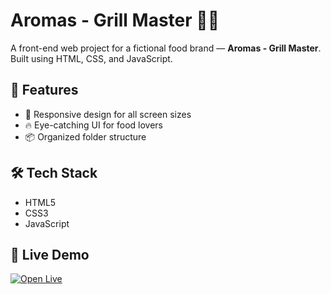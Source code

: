 # Aromas - Grill Master 🍔🔥

A front-end web project for a fictional food brand — **Aromas - Grill Master**. Built using HTML, CSS, and JavaScript.

## 🚀 Features

- 🍕 Responsive design for all screen sizes  
- 🔥 Eye-catching UI for food lovers  
- 📦 Organized folder structure

## 🛠 Tech Stack

- HTML5
- CSS3
- JavaScript


## 🚀 Live Demo

[![Open Live](https://img.shields.io/badge/View-Site-blue?style=for-the-badge&logo=github)](https://bharadwaj200227.github.io/my_js_project/)




